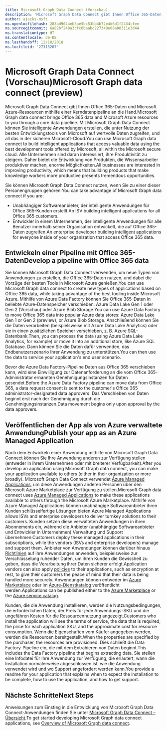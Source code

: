 ```yaml
---
title: Microsoft Graph Data Connect (Vorschau)
description: 'Microsoft Graph Data Connect gibt Ihnen Office 365-Daten und Microsoft Azure-Ressourcen mithilfe einer Kerndatenpipeline an die Hand. Mit Microsoft Graph Data Connect können Sie intelligente Anwendungen erstellen, die unter Nutzung der besten Entwicklungstools von Microsoft auf wertvolle Daten zugreifen, und all das in der sicheren Microsoft-Cloud. Alle Unternehmen sind daran interessiert, ihre Produktivität zu steigern. Daher bietet die Entwicklung von Produkten, die Wissensarbeiter produktiver machen, enorme Möglichkeiten. '
author: ajacks-msft
ms.openlocfilehash: 283ad9044eb5ae5bc53bb4b72e4d6d1f2434cfee
ms.sourcegitcommit: 6a82bf240a3cfc0baabd227349e08a08311e3d44
ms.translationtype: HT
ms.contentlocale: de-DE
ms.lasthandoff: 12/18/2018
ms.locfileid: "27315267"
---
```

# <a name="microsoft-graph-data-connect-preview"></a><span data-ttu-id="65d4f-105">Microsoft Graph Data Connect (Vorschau)</span><span class="sxs-lookup"><span data-stu-id="65d4f-105">Microsoft Graph data connect (preview)</span></span>

<span data-ttu-id="65d4f-106">Microsoft Graph Data Connect gibt Ihnen Office 365-Daten und Microsoft Azure-Ressourcen mithilfe einer Kerndatenpipeline an die Hand.</span><span class="sxs-lookup"><span data-stu-id="65d4f-106">Microsoft Graph data connect brings Office 365 data and Microsoft Azure resources to you through a core data pipeline.</span></span> <span data-ttu-id="65d4f-107">Mit Microsoft Graph Data Connect können Sie intelligente Anwendungen erstellen, die unter Nutzung der besten Entwicklungstools von Microsoft auf wertvolle Daten zugreifen, und all das in der sicheren Microsoft-Cloud.</span><span class="sxs-lookup"><span data-stu-id="65d4f-107">You can use Microsoft Graph data connect to build intelligent applications that access valuable data using the best development tools offered by Microsoft, all within the Microsoft secure cloud.</span></span> <span data-ttu-id="65d4f-108">Alle Unternehmen sind daran interessiert, ihre Produktivität zu steigern. Daher bietet die Entwicklung von Produkten, die Wissensarbeiter produktiver machen, enorme Möglichkeiten.</span><span class="sxs-lookup"><span data-stu-id="65d4f-108">All businesses are interested in improving productivity, which means that building products that make knowledge workers more productive presents tremendous opportunities.</span></span> 

<span data-ttu-id="65d4f-109">Sie können Microsoft Graph Data Connect nutzen, wenn Sie zu einer dieser Personengruppen gehören:</span><span class="sxs-lookup"><span data-stu-id="65d4f-109">You can take advantage of Microsoft Graph data connect if you are:</span></span>

- <span data-ttu-id="65d4f-110">Unabhängiger Softwareanbieter, der intelligente Anwendungen für Office 365-Kunden erstellt.</span><span class="sxs-lookup"><span data-stu-id="65d4f-110">An ISV building intelligent applications for all Office 365 customers.</span></span>
- <span data-ttu-id="65d4f-111">Entwickler in einem Unternehmen, der intelligente Anwendungen für alle Benutzer innerhalb seiner Organisation entwickelt, die auf Office 365-Daten zugreifen.</span><span class="sxs-lookup"><span data-stu-id="65d4f-111">An enterprise developer building intelligent applications for everyone inside of your organization that access Office 365 data.</span></span>

## <a name="develop-a-pipeline-with-office-365-data"></a><span data-ttu-id="65d4f-112">Entwickeln einer Pipeline mit Office 365-Daten</span><span class="sxs-lookup"><span data-stu-id="65d4f-112">Develop a pipeline with Office 365 data</span></span>
<span data-ttu-id="65d4f-113">Sie können Microsoft Graph Data Connect verwenden, um neue Typen von Anwendungen zu erstellen, die Office 365-Daten nutzen, und dabei die Vorzüge der besten Tools in Microsoft Azure genießen.</span><span class="sxs-lookup"><span data-stu-id="65d4f-113">You can use Microsoft Graph data connect to create new types of applications based on Office 365 data, while taking advantage of the best tooling inside Microsoft Azure.</span></span> <span data-ttu-id="65d4f-114">Mithilfe von Azure Data Factory können Sie Office 365-Daten in beliebte Azure-Datenspeicher verschieben: Azure Data Lake Gen 1 oder Gen 2 (Vorschau) oder Azure Blob Storage.</span><span class="sxs-lookup"><span data-stu-id="65d4f-114">You can use Azure Data Factory to move Office 365 data into popular Azure data stores: Azure Data Lake Gen 1 or Gen 2 (preview), or Azure Blob Storage.</span></span> <span data-ttu-id="65d4f-115">Anschließend können Sie die Daten verarbeiten (beispielsweise mit Azure Data Lake Analytics) oder sie in einen zusätzlichen Speicher verschieben, z. B. Azure SQL-Datenbank.</span><span class="sxs-lookup"><span data-stu-id="65d4f-115">Then, you can process the data (using Azure Data Lake Analytics, for example) or move it into an additional store, like Azure SQL Database.</span></span> <span data-ttu-id="65d4f-116">Dann können Sie die Daten dafür verwenden, das Endbenutzerszenario Ihrer Anwendung zu unterstützen.</span><span class="sxs-lookup"><span data-stu-id="65d4f-116">You can then use the data to service your application's end user scenario.</span></span>

<span data-ttu-id="65d4f-117">Bevor die Azure Data Factory-Pipeline Daten aus Office 365 verschieben kann, wird eine Einwilligung zur Datenanforderung an die vom Office 365-Administrator ernannten Genehmigungsinstanzen für Daten gesendet.</span><span class="sxs-lookup"><span data-stu-id="65d4f-117">Before the Azure Data Factory pipeline can move data from Office 365, a data request consent is sent to the customer's Office 365 administrator-designated data approvers.</span></span> <span data-ttu-id="65d4f-118">Das Verschieben von Daten beginnt erst nach der Genehmigung durch die Genehmigungsinstanzen.</span><span class="sxs-lookup"><span data-stu-id="65d4f-118">Data movement begins only upon approval by the data approvers.</span></span>

## <a name="publish-your-app-as-an-azure-managed-application"></a><span data-ttu-id="65d4f-119">Veröffentlichen der App als von Azure verwaltete Anwendung</span><span class="sxs-lookup"><span data-stu-id="65d4f-119">Publish your app as an Azure Managed Application</span></span>
<span data-ttu-id="65d4f-120">Nach dem Entwickeln einer Anwendung mithilfe von Microsoft Graph Data Connect können Sie Ihre Anwendung anderen zur Verfügung stellen (entweder in ihrem Unternehmen oder mit breiterer Verfügbarkeit).</span><span class="sxs-lookup"><span data-stu-id="65d4f-120">After you develop an application using Microsoft Graph data connect, you can make your application available to others (either in their organization or more broadly).</span></span> <span data-ttu-id="65d4f-121">Microsoft Graph Data Connect verwendet [Azure Managed Applications](https://docs.microsoft.com/de-DE/azure/managed-applications/overview), um diese Anwendungen anderen Personen über den Microsoft Azure Marketplace zur Verfügung zu stellen.</span><span class="sxs-lookup"><span data-stu-id="65d4f-121">Microsoft Graph data connect uses [Azure Managed Applications](https://docs.microsoft.com/de-DE/azure/managed-applications/overview) to make these applications available to others through the Microsoft Azure Marketplace.</span></span> <span data-ttu-id="65d4f-122">Mithilfe von Azure Managed Applications können unabhängige Softwareanbieter ihren Kunden schlüsselfertige Lösungen bieten.</span><span class="sxs-lookup"><span data-stu-id="65d4f-122">Azure Managed Applications allows ISVs and enterprise developers to deliver turnkey solutions to their customers.</span></span> <span data-ttu-id="65d4f-123">Kunden setzen diese verwalteten Anwendungen in ihren Abonnements ein, während die Anbieter (unabhängige Softwareanbieter und Entwickler in Unternehmen) Verwaltung und Support übernehmen.</span><span class="sxs-lookup"><span data-stu-id="65d4f-123">Customers deploy these managed applications in their subscriptions, while the vendors (ISVs and enterprise developers) manage and support them.</span></span> <span data-ttu-id="65d4f-124">Anbieter von Anwendungen können darüber hinaus [Richtlinien](https://docs.microsoft.com/de-DE/azure/managed-applications/overview#azure-policy) auf ihre Anwendungen anwenden, beispielsweise zur Verschlüsselung ruhender Daten, um ihren Kunden die Gewissheit zu geben, dass die Verarbeitung ihrer Daten sicherer erfolgt.</span><span class="sxs-lookup"><span data-stu-id="65d4f-124">Application vendors can also apply [policies](https://docs.microsoft.com/de-DE/azure/managed-applications/overview#azure-policy) to their applications, such as encryption at rest, to give their customers the peace of mind that their data is being handled more securely.</span></span> <span data-ttu-id="65d4f-125">Anwendungen können entweder im [Azure Marketplace](https://docs.microsoft.com/de-DE/azure/managed-applications/publish-marketplace-app) oder im [Azure-Dienstkatalog](https://docs.microsoft.com/de-DE/azure/managed-applications/publish-service-catalog-app) veröffentlicht werden.</span><span class="sxs-lookup"><span data-stu-id="65d4f-125">Applications can be published either to the [Azure Marketplace](https://docs.microsoft.com/de-DE/azure/managed-applications/publish-marketplace-app) or the [Azure service catalog](https://docs.microsoft.com/de-DE/azure/managed-applications/publish-service-catalog-app).</span></span>

<span data-ttu-id="65d4f-126">Kunden, die die Anwendung installieren, werden die Nutzungsbedingungen, die erforderlichen Daten, der Preis für jede Anwendungs-SKU und die ungefähren Kosten für die Ressourcennutzung angezeigt.</span><span class="sxs-lookup"><span data-stu-id="65d4f-126">Customers who install the application will see the terms of service, the data that is required, the price for each application SKU, and the approximate cost for resource consumption.</span></span> <span data-ttu-id="65d4f-127">Wenn die Eigenschaften vom Käufer angegeben werden, werden die Ressourcen bereitgestellt.</span><span class="sxs-lookup"><span data-stu-id="65d4f-127">When the properties are specified by the purchaser, the resources are provisioned.</span></span> <span data-ttu-id="65d4f-128">Dies schließt die Data Factory-Pipeline ein, die mit dem Extrahieren von Daten beginnt.</span><span class="sxs-lookup"><span data-stu-id="65d4f-128">This includes the Data Factory pipeline that begins extracting data.</span></span> <span data-ttu-id="65d4f-129">Sie stellen eine Infodatei für Ihre Anwendung zur Verfügung, die erläutert, wann die Installation normalerweise abgeschlossen ist, wie die Anwendung verwendet wird und wo Support angefordert werden kann.</span><span class="sxs-lookup"><span data-stu-id="65d4f-129">You provide a readme for your application that explains when to expect the installation to be complete, how to use the application, and how to get support.</span></span>

## <a name="next-steps"></a><span data-ttu-id="65d4f-130">Nächste Schritte</span><span class="sxs-lookup"><span data-stu-id="65d4f-130">Next Steps</span></span> 
<span data-ttu-id="65d4f-131">Anweisungen zum Einstieg in die Entwicklung von Microsoft Graph Data Connect-Anwendungen finden Sie unter [Microsoft Graph Data Connect – Übersicht](data-connect-concept-overview.md).</span><span class="sxs-lookup"><span data-stu-id="65d4f-131">To get started developing Microsoft Graph data connect applications, see [Overview of Microsoft Graph data connect](data-connect-concept-overview.md).</span></span>
